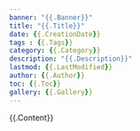 ```yaml
---
banner: "{{.Banner}}"
title: "{{.Title}}"
date: {{.CreationDate}}
tags : {{.Tags}}
category: {{.Category}}
description: "{{.Description}}"
lastmod: {{.LastModified}}
author: {{.Author}}
toc: {{.Toc}}
gallery: {{.Gallery}}
---
```

{{.Content}}
